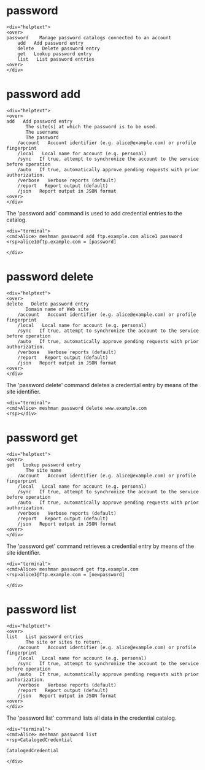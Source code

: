 

# password

~~~~
<div="helptext">
<over>
password    Manage password catalogs connected to an account
    add   Add password entry
    delete   Delete password entry
    get   Lookup password entry
    list   List password entries
<over>
</div>
~~~~


# password add

~~~~
<div="helptext">
<over>
add   Add password entry
       The site(s) at which the password is to be used.
       The username
       The password
    /account   Account identifier (e.g. alice@example.com) or profile fingerprint
    /local   Local name for account (e.g. personal)
    /sync   If true, attempt to synchronize the account to the service before operation
    /auto   If true, automatically approve pending requests with prior authorization.
    /verbose   Verbose reports (default)
    /report   Report output (default)
    /json   Report output in JSON format
<over>
</div>
~~~~

The 'password add' command is used to add credential entries to the catalog.


~~~~
<div="terminal">
<cmd>Alice> meshman password add ftp.example.com alice1 password
<rsp>alice1@ftp.example.com = [password]

</div>
~~~~



# password delete

~~~~
<div="helptext">
<over>
delete   Delete password entry
       Domain name of Web site
    /account   Account identifier (e.g. alice@example.com) or profile fingerprint
    /local   Local name for account (e.g. personal)
    /sync   If true, attempt to synchronize the account to the service before operation
    /auto   If true, automatically approve pending requests with prior authorization.
    /verbose   Verbose reports (default)
    /report   Report output (default)
    /json   Report output in JSON format
<over>
</div>
~~~~

The 'password delete' command deletes a credential entry by means of the site identifier.


~~~~
<div="terminal">
<cmd>Alice> meshman password delete www.example.com
<rsp></div>
~~~~




# password get

~~~~
<div="helptext">
<over>
get   Lookup password entry
       The site name
    /account   Account identifier (e.g. alice@example.com) or profile fingerprint
    /local   Local name for account (e.g. personal)
    /sync   If true, attempt to synchronize the account to the service before operation
    /auto   If true, automatically approve pending requests with prior authorization.
    /verbose   Verbose reports (default)
    /report   Report output (default)
    /json   Report output in JSON format
<over>
</div>
~~~~

The 'password get' command retrieves a credential entry  by means of the site identifier.


~~~~
<div="terminal">
<cmd>Alice> meshman password get ftp.example.com
<rsp>alice1@ftp.example.com = [newpassword]

</div>
~~~~




# password list

~~~~
<div="helptext">
<over>
list   List password entries
       The site or sites to return.
    /account   Account identifier (e.g. alice@example.com) or profile fingerprint
    /local   Local name for account (e.g. personal)
    /sync   If true, attempt to synchronize the account to the service before operation
    /auto   If true, automatically approve pending requests with prior authorization.
    /verbose   Verbose reports (default)
    /report   Report output (default)
    /json   Report output in JSON format
<over>
</div>
~~~~

The 'password list' command lists all data in the credential catalog.


~~~~
<div="terminal">
<cmd>Alice> meshman password list
<rsp>CatalogedCredential

CatalogedCredential

</div>
~~~~




